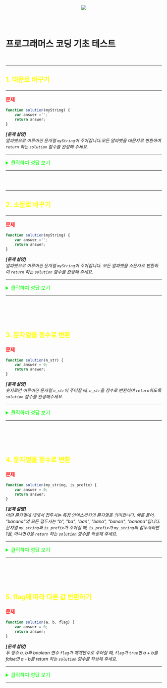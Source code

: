 <p align="center">
  <img src="https://file.newswire.co.kr/data/datafile2/thumb_640/2022/07/1994211446_20220703180818_7260737807.jpg">
</p>
</br></br>

# 프로그래머스 코딩 기초 테스트

</br>

---
## <p style="color:yellow;">1. 대문로 바꾸기</p>
---
**<p style="color:red; font-size:16px;">문제</p>**

```javascript
function solution(myString) {
    var answer ='';
    return answer;
}
```

__*[문제 설명]*__</br>
*알파벳으로 이루어진 문자열 `myString`이 주어집니다.모든 알파벳을 대문자로 변환하여 `return` 하는 `solution` 함수를 완성해 주세요.*</br>

---

<details>
<summary style="color:lime; font-size:16px;">클릭하여 정답 보기</summary>
<div markdown="1"></br>

```javascript
//이 함수는 solution 이라는 함수로 정의 되어있고, myString 이라는 파라미터 즉, 매개변수를 받아서 처리하는 역할을 한다
function solution(myString) {

//한번 밖에 쓰지 않을거니 answer를 let으로 변수 선언, 매개변수 myString을 toUpperCase() 메서드를 사용하여 대문자로 변경 한 후 answer 변수에 값을 저장
let answer = myString.toUpperCase();

//변경된 값을 반환
return answer;
}
```
**<span style="font-size:20px; color:tomato">🧐 공부한 것 정리</span>**

>메서드 `toUpperCase()`는 대문자로 변환된 호출 문자열 값을 반환합니다(값이 문자열이 아닌 경우 문자열로 변환됨)

>영어로 된 문자열은 `toUpperCase()`, `toLowerCase()` 메서드를 사용하여 각각 대문자, 소문자로 변경할 수 있다.


</div>
</details>


---

</br></br>

---
## <p style="color:yellow;">2. 소문로 바꾸기</p>
---

**<p style="color:red; font-size:16px;">문제</p>**

```javascript
function solution(myString) {
    var answer ='';
    return answer;
}
```

__*[문제 설명]*__</br>
*알파벳으로 이루어진 문자열 `myString`이 주어집니다. 모든 알파벳을 소문자로 변환하여 `return` 하는 `solution` 함수를 완성해 주세요.*

---

<details>
<summary style="color:lime; font-size:16px;">클릭하여 정답 보기</summary>
<div markdown="1">

```javascript
//이 함수는 solution 이라는 함수로 정의 되어있고, myString 이라는 파라미터 즉, 매개변수를 받아서 처리하는 역할을 한다
function solution(myString) {

    //한번 밖에 쓰지 않을거니 answer를 let으로 변수 선언, 매개변수 myString을 toLowerCase() 메서드를 사용하여 대문자로 변경 한 후 answer 변수에 값을 저장
    let answer = myString.toLowerCase();

    //값을 반환
    return answer;
}
```
**<span style="font-size:20px; color:tomato">🧐 공부한 것 정리</span>**

>메서드 `toLowerCase()`는 소문자로 변환된 호출 문자열 값을 반환합니다(값이 문자열이 아닌 경우 문자열로 변환됨)

>영어로 된 문자열은 `toUpperCase()`, `toLowerCase()` 메서드를 사용하여 각각 대문자, 소문자로 변경할 수 있다.


</div>
</details>


---
</br></br>
---
## <p style="color:yellow;">3. 문자열을 정수로 변환</p>

**<p style="color:red; font-size:16px;">문제</p>**

```javascript
function solution(n_str) {
    var answer = 0;
    return answer;
}
```

__*[문제 설명]*__</br>
*숫자로만 이루어진 문자열 `n_str`이 주어질 때, `n_str`을 정수로 변환하여 `return`하도록 `solution` 함수를 완성해주세요.*

---

<details>
<summary style="color:lime; font-size:16px;">클릭하여 정답 보기</summary>
<div markdown="1"></br>

```javascript
//함수 solution은 n_str이라는 매개변수를 가진 함수로 정의한다
function solution(n_str) {

    //문자열을 정수로 변환해주는 과정 number 메서드를 사용하여 메서드 안에 매개변수를 담는다.
    let answer = Number(n_str);

    //값을 반환
    return answer;
}
```
**<span style="font-size:20px; color:tomato">🧐 공부한 것 정리</span>**
>`Number()`은 문자열을 숫자로 변환하는 함수

>숫자로 변환할 수 없는 값인 경우 NaN을 반환


</div>
</details>


------
</br></br>
---
## <p style="color:yellow;">4. 문자열을 정수로 변환</p>

**<p style="color:red; font-size:16px;">문제</p>**

```javascript
function solution(my_string, is_prefix) {
    var answer = 0;
    return answer;
}
```

__*[문제 설명]*__</br>
*어떤 문자열에 대해서 접두사는 특정 인덱스까지의 문자열을 의미합니다. 예를 들어, "banana"의 모든 접두사는 "b", "ba", "ban", "bana", "banan", "banana"입니다.
문자열 `my_string`과 `is_prefix`가 주어질 때, `is_prefix`가 `my_string`의 접두사라면 1을, 아니면 0을 `return` 하는 `solution` 함수를 작성해 주세요.*

---

<details>
<summary style="color:lime; font-size:16px;">클릭하여 정답 보기</summary>
<div markdown="1"></br>

```javascript
// solution이라는 함수는 my_string, is_prefix 두개의 매개변수를 받는 함수로 정의
function solution(my_string, is_prefix) {

    //answer는 0을 저장한다
    let answer = 0;

    //조건문 활용
    //startsWith 호출하여 my_string이 is_prefix로 시작한다면 answer = 1로 저장
    if (my_string.startsWith(is_prefix)) {
        answer = 1;

    //true가 아니라면 answer를 반환
    } else {
        return answer;
    }
    return answer;
}
```
**<span style="font-size:20px; color:tomato">🧐 공부한 것 정리</span>**
>`.startsWith()`는 주어진 문자열이 특정 문자열로 시작하는지 확인한다

>주어진 문자열로 시작한다면 `true`, 아니면 `false`를 반환


</div>
</details>


---
</br></br>
---
## <p style="color:yellow;">5. flag에 따라 다른 값 반환하기</p>

**<p style="color:red; font-size:16px;">문제</p>**

```javascript
function solution(a, b, flag) {
    var answer = 0;
    return answer;
}
```

__*[문제 설명]*__</br>
*두 정수 a, b와 boolean 변수 `flag`가 매개변수로 주어질 때, `flag`가 `true`면 a + b를 false면 a - b를 return 하는 `solution` 함수를 작성해 주세요.*

---

<details>
<summary style="color:lime; font-size:16px;">클릭하여 정답 보기</summary>
<div markdown="1"></br>

```javascript
//solution이라는 함수는 정수 a, b와 매개변수 flag를 받아서 처리하는 함수로 정의
function solution(a, b, flag) {
    //answer에 0을 저장
    let answer = 0;
    //flag가 'true'일 때 조건문 작성
    if (flag == true) {
        answer =  a + b;
    //flag가 'true'가 아닐 때
    } else {
        answer = a - b;
    }
    return answer;
}
```
**<span style="font-size:20px; color:tomato">🧐 공부한 것 정리</span>**
>`boolean 변수`란
어떤 프로그래밍 언어에도 존재하는 자료형, 값이 `true` 또는 `false`, 총 2개밖에 존재하지 않는 자료형, 바로 Boolean 자료형이다.

>이 변수는 `true` 또는 `false` 두 가지 값 중 하나를 가질 수 있다.


</div>
</details>


---